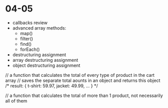 # 04-05

- callbacks review
- advanced array methods:
  - map()
  - filter()
  - find()
  - forEach()
- destructuring assignment
- array destructuring assignment
- object destructuring assignment


// a function that calculates the total of every type of product in the cart array
// saves the separate total aounts in an object and returns this object
/*
result:
{
    t-shirt: 59.97,
    jacket: 49.99,
    ...
}
*/

// a function that calculates the total of more than 1 product, not necessarily all of them



